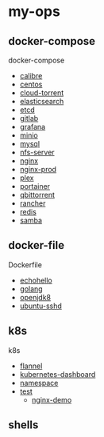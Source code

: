 # my-ops

## docker-compose

docker-compose

* [calibre](./docker-compose/calibre)
* [centos](./docker-compose/centos)
* [cloud-torrent](./docker-compose/cloud-torrent)
* [elasticsearch](./docker-compose/elasticsearch)
* [etcd](./docker-compose/etcd)
* [gitlab](./docker-compose/gitlab)
* [grafana](./docker-compose/grafana)
* [minio](./docker-compose/minio)
* [mysql](./docker-compose/mysql)
* [nfs-server](./docker-compose/nfs-server)
* [nginx](./docker-compose/nginx)
* [nginx-prod](./docker-compose/nginx-prod/)
* [plex](./docker-compose/plex)
* [portainer](./docker-compose/portainer/)
* [qbittorrent](./docker-compose/qbittorrent/)
* [rancher](./docker-compose/rancher/)
* [redis](./docker-compose/redis)
* [samba](./docker-compose/samba)

## docker-file

Dockerfile

* [echohello](./docker-file/echohello)
* [golang](./docker-file/golang)
* [openjdk8](./docker-file/openjdk8)
* [ubuntu-sshd](./docker-file/ubuntu-sshd)

## k8s

k8s

* [flannel](./k8s/flannel)
* [kubernetes-dashboard](./k8s/kubernetes-dashboard)
* [namespace](./k8s/namespace/)
* [test](./k8s/test/)
  * [nginx-demo](./k8s/test/nginx-demo/)

## shells
